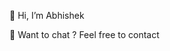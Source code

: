 👋 Hi, I’m Abhishek 


🤞 Want to chat ? Feel free to contact



<!---
abkap/abkap is a ✨ special ✨ repository because its `README.md` (this file) appears on your GitHub profile.
You can click the Preview link to take a look at your changes.
--->
